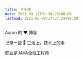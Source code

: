 ```yaml
---
title: 关于我
date: 2021-03-11T01:30:25+08:00
lastmod: 2021-05-02T17:37:24+08:00
---
```


Aaron 的 ❤️ 博客

记录一些 🌈 生活上，技术上的事

职业是JAVA全栈工程师  

